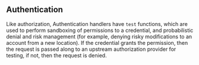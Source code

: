 ## Authentication

Like authorization, Authentication handlers have `test` functions, which are used to perform sandboxing of permissions to a credential, and probabilistic denial and risk management (for example, denying risky modifications to an account from a new location). If the credential grants the permission, then the request is passed along to an upstream authorization provider for testing, if not, then the request is denied.
